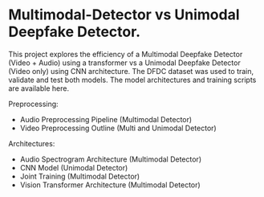 # Multimodal-Detector vs Unimodal Deepfake Detector.
This project explores the efficiency of a Multimodal Deepfake Detector (Video + Audio) using a transformer vs a Unimodal Deepfake Detector (Video only) using CNN architecture.
The DFDC dataset was used to train, validate and test both models.
The model architectures and training scripts are available here.

Preprocessing:
  - Audio Preprocessing Pipeline (Multimodal Detector)
  - Video Preprocessing Outline (Multi and Unimodal Detector)

    
Architectures:
  - Audio Spectrogram Architecture (Multimodal Detector)
  - CNN Model (Unimodal Detector)
  - Joint Training (Multimodal Detector)
  - Vision Transformer Architecture (Multimodal Detector)
